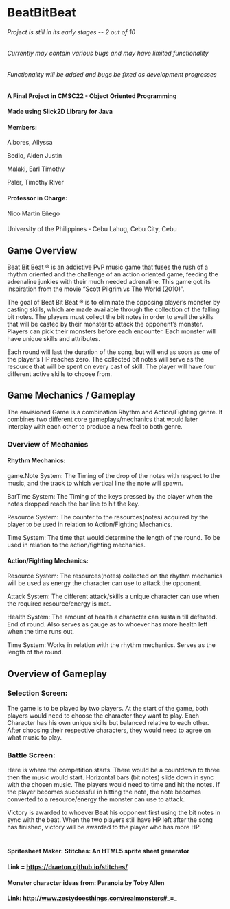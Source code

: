 # BeatBitBeat
###### Project is still in its early stages -- 2 out of 10
###### Currently may contain various bugs and may have limited functionality
###### Functionality will be added and bugs be fixed as development progresses

##

#### A Final Project in CMSC22 - Object Oriented Programming
#### Made using Slick2D Library for Java

#### Members:
Albores, Allyssa

Bedio, Aiden Justin

Malaki, Earl Timothy

Paler, Timothy River 


#### Professor in Charge:
Nico Martin Eñego

####
University of the Philippines - Cebu
Lahug, Cebu City, Cebu


## Game Overview

Beat Bit Beat ® is an addictive PvP music game that fuses the rush of a rhythm oriented and the challenge of an action oriented game, feeding the adrenaline junkies with their much needed adrenaline. This game got its inspiration from the movie “Scott Pilgrim vs The World (2010)”.


The goal of Beat Bit Beat ® is to eliminate the opposing player’s monster by casting skills, which are made available through the collection of the falling bit notes. The players must collect the bit notes in order to avail the skills that will be casted by their monster to attack the opponent’s monster. Players can pick their monsters before each encounter. Each monster will have unique skills and attributes.


Each round will last the duration of the song, but will end as soon as one of the player’s HP reaches zero. The collected bit notes will serve as the resource that will be spent on every cast of skill. The player will have four different active skills to choose from.


## Game Mechanics / Gameplay


The envisioned Game is a combination Rhythm and Action/Fighting genre. It combines two different core gameplays/mechanics that would later interplay with each other to produce a new feel to both genre.


### Overview of Mechanics


#### Rhythm Mechanics:
	
game.Note System: The Timing of the drop of the notes with respect to the music, and the track to which vertical line the note will spawn.

BarTime System: The Timing of the keys pressed by the player when the notes      dropped reach the bar line to hit the key.

Resource System: The counter to the resources(notes) acquired by the player to be used in relation to Action/Fighting Mechanics.

Time System: The time that would determine the length of the round. To be used in relation to the action/fighting mechanics.


#### Action/Fighting Mechanics:

Resource System: The resources(notes) collected on the rhythm mechanics will be used as energy the character can use to attack the opponent.

Attack System: The different attack/skills a unique character can use when the required resource/energy is met.

Health System: The amount of health a character can sustain till defeated. End of round. Also serves as gauge as to whoever has more health left when the time runs out.

Time System: Works in relation with the rhythm mechanics. Serves as the length of the round.


## Overview of Gameplay

### Selection Screen:

The game is to be played by two players. At the start of the game, both players would need to choose the character they want to play. Each Character has his own unique skills but balanced relative to each other. After choosing their respective characters, they would need to agree on what music to play.

### Battle Screen:

Here is where the competition starts. There would be a countdown to three then the music would start. Horizontal bars (bit notes) slide down in sync with the chosen music. The players would need to time and hit the notes. If the player becomes successful in hitting the note, the note becomes converted to a resource/energy the monster can use to attack.     

Victory is awarded to whoever Beat his opponent first using the bit notes in sync with the beat. When the two players still have HP left after the song has finished, victory will be awarded to the player who has more HP.


#

#### Spritesheet Maker: Stitches: An HTML5 sprite sheet generator
#### Link = https://draeton.github.io/stitches/

#### Monster character ideas from: Paranoia by Toby Allen
#### Link: http://www.zestydoesthings.com/realmonsters#_=_

